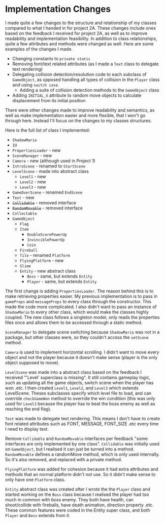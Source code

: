 # Implementation Changes

I made quite a few changes to the structure and relationship of my classes compared to what I handed in for project 2A. These changes include ones based on the feedback I received for project 2A, as well as to improve readability and implementation feasibility. In addition to class relationships, quite a few attributes and methods were changed as well. Here are some examples of the changes I made.

 - Changing constants to `private static`
 - Removing font/text related attributes (as I made a `Text` class to delegate text rendering)
 - Delegating collision detection/resolution code to each subclass of `GameObject`, as opposed handling all types of collision in the `Player` class and using `switch case`.
	 - Adding a suite of collision detection methods to the `GameObject` class
 - Adding `INITIAL_X` attribute to random move objects to calculate displacement from its initial position

There were other changes made to improve readability and semantics, as well as make implementation easier and more flexible, that I won't go through here. Instead I'll focus on the changes to my classes structures.

Here is the full list of class I implemented:
 - `ShadowMario`
 - `IO`
 - `PropertiesLoader` - new
 - `SceneManager` - new
 - `Camera` - new (although used in Project 1)
 - `IntroScene` - renamed to `StartScene`
 - `LevelScene` - made into abstract class
	 - `Level1` - new
	 - `Level2` - new
	 - `Level3` - new
 - `GameOverScene` - renamed `EndScene`
 - `Text` - new
 - ~~`Collidable`~~ - removed interface
 - ~~`RandomMovable`~~ - removed interface
 - `Collectable`
 - `GameObject`
	 - `Flag`
	 - `Item`
		 - `DoubleScorePowerUp`
		 - `InvinciblePowerUp`
		 - `Coin`
	 - `Fireball`
	 - `Tile` - renamed `Platform`
	 - `FlyingPlatform` - new
	 - `Slime`
	 - `Entity` - new abstract class
		 - `Boss` - same, but extends `Entity`
		 - `Player` - same, but extends `Entity`

The first change is adding `PropertiesLoader`. The reason behind this is to make retrieving properties easier. My previous implementation is to pass in `gameProps` and `messageProps` to every class through the constructor. This made the code more complicated. I also didn't want to pass an instance of `ShadowMario` to every other class, which would make the classes highly coupled. The new class follows a singleton model, only reads the properties files once and allows them to be accessed through a static method.

`SceneManager` to delegate scene switching because `ShadowMario` was not in a package, but other classes were, so they couldn't access the `setScene` method.

`Camera` is used to implement horizontal scrolling. I didn't want to move every object and not the player because it doesn't make sense (player is the only object supposed to move).

`LevelScene` was made into a abstract class based on the feedback I received "'Level' superclass is missing". It still contains gameplay logic, such as updating all the game objects, switch scene when the player has won .etc. I then created `Level1`, `Level2`, and `Level3` which extends LevelScene. Theses subclasses specify which level file to load, and can override `checkGameWon` method to override the win condition (this was only used for `Level3` because the player has to beat the boss enemy as well as reaching the end flag).

`Text` was made to delegate text rendering. This means I don't have to create font related attributes such as FONT, MESSAGE, FONT_SIZE .etc every time I need to display text.

Remove `Collidable` and `RandomMovable` interfaces per feedback "some interfaces are only implemented by one class". `Collidable` was initially used on `GameObject`, but I realised it can just be turned into a method. `RandomMovable` defines a randomMove method, which is only used internally. So it's also removed, and replaced with a private method.

`FlyingPlatform` was added for cohesion because it had extra attributes and methods that an normal platform didn't not use. So it didn't make sense to only have one `Platform` class.

`Entity` abstract class was created after I wrote the the `Player` class and started working on the `Boss` class because I realised the player had too much in common with boss enemy. They both have health, can shoot/collide with fireballs, have death animation, direction property .etc. These common features were coded in the Entity super class, and both `Player` and `Boss` extends from it.